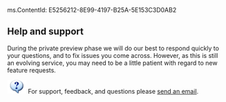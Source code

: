 ms.ContentId: E5256212-8E99-4197-B25A-5E153C3D0AB2

## Help and support

During the private preview phase we will do our best to respond quickly 
to your questions, and to fix issues you come across. However, as this 
is still an evolving service, you may need to be a little patient with 
regard to new feature requests.

![information](/library/vs/alm/release/_img/q1.png)
For support, feedback, and questions please 
[send an email](mailto:RM_Customer_Queries@microsoft.com?subject=[RM%20private%20preview]%20%3cSubject%3e).
